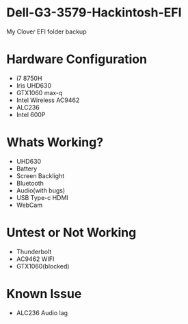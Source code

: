 # Dell-G3-3579-Hackintosh-EFI
My Clover EFI folder backup

# Hardware Configuration
* i7 8750H 
* Iris UHD630 
* GTX1060 max-q 
* Intel Wireless AC9462 
* ALC236 
* Intel 600P

# Whats Working?
* UHD630 
* Battery 
* Screen Backlight 
* Bluetooth 
* Audio(with bugs) 
* USB Type-c HDMI 
* WebCam 

# Untest or Not Working
* Thunderbolt 
* AC9462 WIFI 
* GTX1060(blocked) 

# Known Issue
* ALC236 Audio lag

